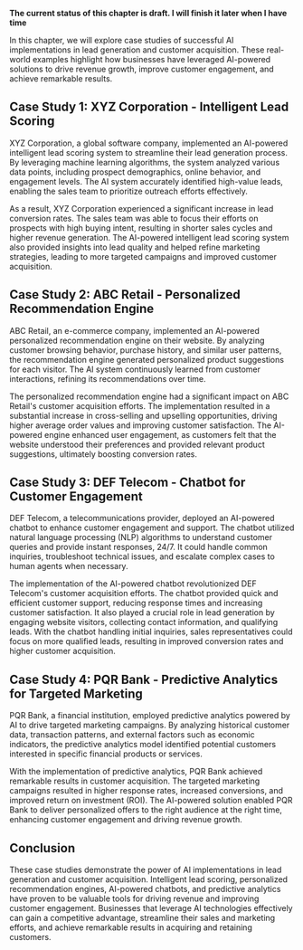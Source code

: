 **The current status of this chapter is draft. I will finish it later when I have time**

In this chapter, we will explore case studies of successful AI implementations in lead generation and customer acquisition. These real-world examples highlight how businesses have leveraged AI-powered solutions to drive revenue growth, improve customer engagement, and achieve remarkable results.

Case Study 1: XYZ Corporation - Intelligent Lead Scoring
--------------------------------------------------------

XYZ Corporation, a global software company, implemented an AI-powered intelligent lead scoring system to streamline their lead generation process. By leveraging machine learning algorithms, the system analyzed various data points, including prospect demographics, online behavior, and engagement levels. The AI system accurately identified high-value leads, enabling the sales team to prioritize outreach efforts effectively.

As a result, XYZ Corporation experienced a significant increase in lead conversion rates. The sales team was able to focus their efforts on prospects with high buying intent, resulting in shorter sales cycles and higher revenue generation. The AI-powered intelligent lead scoring system also provided insights into lead quality and helped refine marketing strategies, leading to more targeted campaigns and improved customer acquisition.

Case Study 2: ABC Retail - Personalized Recommendation Engine
-------------------------------------------------------------

ABC Retail, an e-commerce company, implemented an AI-powered personalized recommendation engine on their website. By analyzing customer browsing behavior, purchase history, and similar user patterns, the recommendation engine generated personalized product suggestions for each visitor. The AI system continuously learned from customer interactions, refining its recommendations over time.

The personalized recommendation engine had a significant impact on ABC Retail's customer acquisition efforts. The implementation resulted in a substantial increase in cross-selling and upselling opportunities, driving higher average order values and improving customer satisfaction. The AI-powered engine enhanced user engagement, as customers felt that the website understood their preferences and provided relevant product suggestions, ultimately boosting conversion rates.

Case Study 3: DEF Telecom - Chatbot for Customer Engagement
-----------------------------------------------------------

DEF Telecom, a telecommunications provider, deployed an AI-powered chatbot to enhance customer engagement and support. The chatbot utilized natural language processing (NLP) algorithms to understand customer queries and provide instant responses, 24/7. It could handle common inquiries, troubleshoot technical issues, and escalate complex cases to human agents when necessary.

The implementation of the AI-powered chatbot revolutionized DEF Telecom's customer acquisition efforts. The chatbot provided quick and efficient customer support, reducing response times and increasing customer satisfaction. It also played a crucial role in lead generation by engaging website visitors, collecting contact information, and qualifying leads. With the chatbot handling initial inquiries, sales representatives could focus on more qualified leads, resulting in improved conversion rates and higher customer acquisition.

Case Study 4: PQR Bank - Predictive Analytics for Targeted Marketing
--------------------------------------------------------------------

PQR Bank, a financial institution, employed predictive analytics powered by AI to drive targeted marketing campaigns. By analyzing historical customer data, transaction patterns, and external factors such as economic indicators, the predictive analytics model identified potential customers interested in specific financial products or services.

With the implementation of predictive analytics, PQR Bank achieved remarkable results in customer acquisition. The targeted marketing campaigns resulted in higher response rates, increased conversions, and improved return on investment (ROI). The AI-powered solution enabled PQR Bank to deliver personalized offers to the right audience at the right time, enhancing customer engagement and driving revenue growth.

Conclusion
----------

These case studies demonstrate the power of AI implementations in lead generation and customer acquisition. Intelligent lead scoring, personalized recommendation engines, AI-powered chatbots, and predictive analytics have proven to be valuable tools for driving revenue and improving customer engagement. Businesses that leverage AI technologies effectively can gain a competitive advantage, streamline their sales and marketing efforts, and achieve remarkable results in acquiring and retaining customers.
